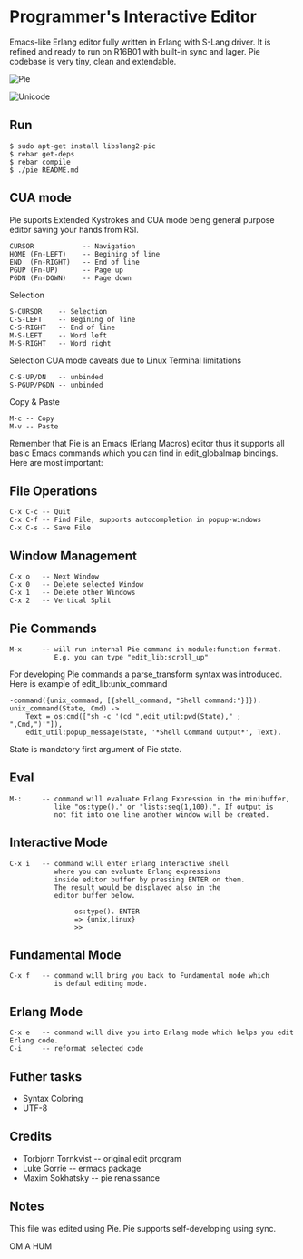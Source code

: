 Programmer's Interactive Editor
===============================

Emacs-like Erlang editor fully written in Erlang with S-Lang driver.
It is refined and ready to run on R16B01 with built-in sync and lager.
Pie codebase is very tiny, clean and extendable.

![Pie](http://synrc.com/lj/pie2.png)

![Unicode](http://i.juick.com/photos-512/2505478.jpg)

Run
---

    $ sudo apt-get install libslang2-pic
    $ rebar get-deps
    $ rebar compile
    $ ./pie README.md

CUA mode
--------

Pie suports Extended Kystrokes and CUA mode being general purpose
editor saving your hands from RSI.

    CURSOR            -- Navigation
    HOME (Fn-LEFT)    -- Begining of line
    END  (Fn-RIGHT)   -- End of line
    PGUP (Fn-UP)      -- Page up
    PGDN (Fn-DOWN)    -- Page down

Selection
    
    S-CURSOR    -- Selection
    C-S-LEFT    -- Begining of line
    C-S-RIGHT   -- End of line
    M-S-LEFT    -- Word left
    M-S-RIGHT   -- Word right

Selection CUA mode caveats due to Linux Terminal limitations
    
    C-S-UP/DN   -- unbinded
    S-PGUP/PGDN -- unbinded
    
Copy & Paste

    M-c -- Copy
    M-v -- Paste

Remember that Pie is an Emacs (Erlang Macros) editor thus
it supports all basic Emacs commands which you can find
in edit_globalmap bindings. Here are most important:

File Operations
---------------

    C-x C-c -- Quit
    C-x C-f -- Find File, supports autocompletion in popup-windows
    C-x C-s -- Save File

Window Management
-----------------

    C-x o   -- Next Window
    C-x 0   -- Delete selected Window
    C-x 1   -- Delete other Windows
    C-x 2   -- Vertical Split 
    
Pie Commands
------------

    M-x     -- will run internal Pie command in module:function format.
               E.g. you can type "edit_lib:scroll_up"

For developing Pie commands a parse_transform syntax was introduced.
Here is example of edit_lib:unix_command

    -command({unix_command, [{shell_command, "Shell command:"}]}).
    unix_command(State, Cmd) ->
        Text = os:cmd(["sh -c '(cd ",edit_util:pwd(State)," ; ",Cmd,")'"]),
        edit_util:popup_message(State, '*Shell Command Output*', Text).

State is mandatory first argument of Pie state.

Eval
----

    M-:     -- command will evaluate Erlang Expression in the minibuffer,
               like "os:type()." or "lists:seq(1,100).". If output is
               not fit into one line another window will be created.

Interactive Mode
----------------

    C-x i   -- command will enter Erlang Interactive shell 
               where you can evaluate Erlang expressions 
               inside editor buffer by pressing ENTER on them.
               The result would be displayed also in the 
               editor buffer below.

                    os:type(). ENTER
                    => {unix,linux}
                    >>

Fundamental Mode
----------------

    C-x f   -- command will bring you back to Fundamental mode which
               is defaul editing mode.

Erlang Mode
-----------

    C-x e   -- command will dive you into Erlang mode which helps you edit Erlang code.
    C-i     -- reformat selected code

Futher tasks
------------

* Syntax Coloring
* UTF-8

Credits
-------

* Torbjorn Tornkvist -- original edit program
* Luke Gorrie -- ermacs package
* Maxim Sokhatsky -- pie renaissance

Notes
-----

This file was edited using Pie.
Pie supports self-developing using sync.

OM A HUM
